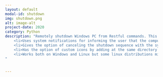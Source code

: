 ```yaml
---
layout: default
modal-id: shutdown
img: shutdown.png
alt: image-alt
project-date: 2020
category: Python
description: "Remotely shutdown Windows PC from Restful commands. This is used for home automation to control the state of my machine through Home Assistant.
	<li>Uses system notifications for informing the user that the computer is scheduled for shutdown after 60 seconds.</li>
	<li>Gives the option of canceling the shutdown sequence with the system tray options.</li>
	<li>Has the option of custom icons by adding at the same directory an image with a name shutdown.png.</li>
	<li>Works both on Windows and Linux but some linux distributions might not show the systemtray.</li>
"


---
```

